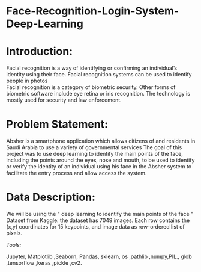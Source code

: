 # Face-Recognition-Login-System-Deep-Learning

# Introduction:

Facial recognition is a way of identifying or confirming an individual’s identity using their face. Facial recognition systems can be used to identify people in photos  
Facial recognition is a category of biometric security. Other forms of biometric software include eye retina or iris recognition. The technology is mostly used for security and law enforcement.

# Problem Statement:

Absher is a smartphone application which allows citizens of and residents in Saudi Arabia to use a variety of governmental services
The goal of this project was to use deep learning to identify the main points of the face, including the points around the eyes, nose and mouth, to be used to identify or verify the identity of an individual using his face in the Absher system to facilitate the entry process and allow access the system.

# Data Description:

We will be using the " deep learning to identify the main points of the face " Dataset from Kaggle: the dataset has 7049 images. Each row contains the (x,y) coordinates for 15 keypoints, and image data as row-ordered list of pixels. 


*Tools:* 

Jupyter, Matplotlib ,Seaborn, Pandas, sklearn, os ,pathlib ,numpy,PIL., glob ,tensorflow ,keras ,pickle ,cv2.
